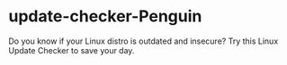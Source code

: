 # update-checker-Penguin
Do you know if your Linux distro is outdated and insecure? Try this Linux Update Checker to save your day.

